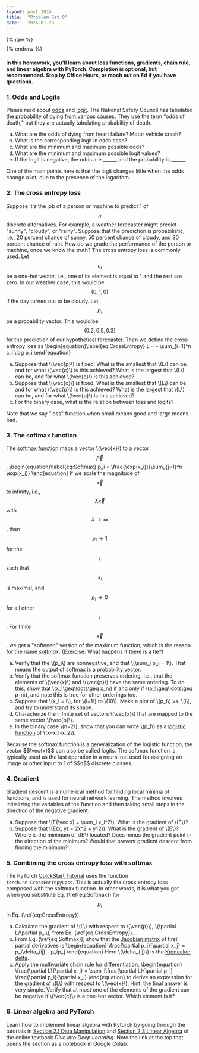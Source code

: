 ```yaml
---
layout: post_2024
title:  "Problem Set 0"
date:   2024-01-29
---
```

<style>
.center-image
{
    margin: 0 auto;
    display: block;
}
</style>

{% raw %}
$$
\DeclareMathOperator*\trace{Tr}
\DeclareMathOperator*\argmax{argmax}
\DeclareMathOperator*\argmin{argmin}
\DeclareMathOperator*\prob{\mathbb{P}}
\renewcommand{\vec}[1]{{\bf #1}}
$$
{% endraw %}

#### In this homework, you'll learn about loss functions, gradients, chain rule, and linear algebra with PyTorch. Completion is optional, but recommended.  Stop by Office Hours, or reach out on Ed if you have questions.

### 1. Odds and Logits
Please read about [odds](https://en.wikipedia.org/wiki/Odds) and [logit](https://en.wikipedia.org/wiki/Logit).
The National Safety Council has tabulated the [probability of dying from various causes](https://injuryfacts.nsc.org/all-injuries/preventable-death-overview/odds-of-dying/). They use the term "odds of death," but they are actually tabulating probability of death.
<ol type='a'>
   <li>What are the odds of dying from heart failure? Motor vehicle crash?</li>
   <li>What is the corresponding logit in each case?</li>
   <li>What are the minimum and maximum possible odds?</li>
   <li>What are the minimum and maximum possible logit values?</li>
   <li>If the logit is negative, the odds are ______ and the probability is ______.</li>
</ol>
One of the main points here is that the logit changes little when the odds change a lot, due to the presence of the logarithm.

### 2. The cross entropy loss
Suppose it's the job of a person or machine to predict 1 of $$n$$ discrete alternatives. For example, a weather forecaster might predict "sunny", "cloudy", or "rainy". Suppose that the prediction is probabilistic, i.e., 20 percent chance of sunny, 50 percent chance of cloudy, and 30 percent chance of rain. How do we grade the performance of the person or machine, once we know the truth? The cross entropy loss is commonly used. Let $$c_i$$ be a one-hot vector, i.e., one of its element is equal to 1 and the rest are zero. In our weather case, this would be $$(0, 1, 0)$$ if the day turned out to be cloudy. Let $$p_i$$ be a probability vector. This would be $$(0.2, 0.5, 0.3)$$ for the prediction of our hypothetical forecaster. Then we define the cross entropy loss as
\begin{equation}\label{eq:CrossEntropy}
L = - \sum_{i=1}^n c_i \log p_i
\end{equation}
<ol type='a'>
   <li>Suppose that \(\vec{p}\) is fixed. What is the smallest that \(L\) can be, and for what \(\vec{c}\) is this achieved? What is the largest that \(L\) can be, and for what \(\vec{c}\) is this achieved?</li>
   <li>Suppose that \(\vec{c}\) is fixed. What is the smallest that \(L\) can be, and for what \(\vec{p}\) is this achieved? What is the largest that \(L\) can be, and for what \(\vec{p}\) is this achieved?</li>
   <li>For the binary case, what is the relation between loss and logits?</li>
</ol>
Note that we say "loss" function when small means good and large means bad.

### 3. The softmax function
The [softmax function](https://en.wikipedia.org/wiki/Softmax_function) maps a vector \\(\vec{x}\\) to a vector $$\vec{p}$$,
\begin{equation}\label{eq:Softmax}
p_i = \frac{\exp(x_i)}{\sum_{j=1}^n \exp(x_j)}
\end{equation}
If we scale the magnitude of $$\vec{x}$$ to infinity, i.e., $$\lambda\vec{x}$$ with $$\lambda\to\infty$$, then $$p_i\to 1$$ for the $$i$$ such that $$x_i$$ is maximal, and $$p_i\to 0$$ for all other $$i$$.  For finite $$\vec{x}$$, we get a \"softened\" version of the maximum function, which is the reason for the name *softmax*. (Exercise: What happens if there is a tie?)
<ol type='a'>
   <li>Verify that the \(p_i\) are nonnegative, and that \(\sum_i p_i = 1\). That means the output of softmax is a <a href="https://en.wikipedia.org/wiki/Probability_vector">probability vector</a>.</li>
   <li>Verify that the softmax function preserves ordering, i.e., that the elements of \(\vec{x}\) and \(\vec{p}\) have the same ordering. To do this, show that \(x_1\geq\ldots\geq x_n\) if and only if \(p_1\geq\ldots\geq p_n\), and note this is true for other orderings too.</li>
   <li>Suppose that \(x_i = i\), for \(i=1\) to \(10\). Make a plot of \(p_i\) vs. \(i\), and try to understand its shape.</li>
   <li>Characterize the infinite set of vectors \(\vec{x}\) that are mapped to the same vector \(\vec{p}\).</li>
   <li>In the binary case \(n=2\), show that you can write \(p_1\) as a <a href="https://en.wikipedia.org/wiki/Logistic_function">logistic function</a> of \(x=x_1-x_2\).</li>
</ol>
Because the softmax function is a generalization of the logistic function, the vector $$\vec{x}$$ can also be called logits. The softmax function is typically used as the last operation in a neural net used for assigning an image or other input to 1 of $$n$$ discrete classes. 

### 4. Gradient

Gradient descent is a numerical method for finding local minima of functions, and is used for neural network learning. The method involves initializing the variables of the function and then taking small steps in the direction of the negative gradient. 

<ol type='a'>
<li>Suppose that \(E(\vec x) = \sum_i x_i^2\). What is the gradient of \(E\)?</li>
<li>Suppose that \(E(x, y) = 2x^2 + y^2\). What is the gradient of \(E\)? Where is the minimum of \(E\) located? Does minus the gradient point in the direction of the minimum? Would that prevent gradient descent from finding the minimum?</li>
</ol>

### 5. Combining the cross entropy loss with softmax
The PyTorch [QuickStart Tutorial](https://pytorch.org/tutorials/beginner/basics/quickstart_tutorial.html) uses the function `torch.nn.CrossEntropyLoss`. This is actually the cross entropy loss composed with the softmax function. In other words, it is what you get when you substitute Eq. (\ref{eq:Softmax}) for $$p_i$$ in Eq. (\ref{eq:CrossEntropy}).

<ol type='a'>
<li>Calculate the gradient of \(L\) with respect to \(\vec{p}\), \(\partial L/\partial p_i\), from Eq. (\ref{eq:CrossEntropy}).</li>
<li>From Eq. (\ref{eq:Softmax}), show that the <a href="https://en.wikipedia.org/wiki/Jacobian_matrix_and_determinant">Jacobian matrix</a> of first partial derivatives is 
\begin{equation}
\frac{\partial p_i}{\partial x_j} = p_i\delta_{ij} - p_ip_j
\end{equation}
Here \(\delta_{ij}\) is the <a href="https://en.wikipedia.org/wiki/Kronecker_delta)">Kronecker delta</a>.
</li>
<li>Apply the multivariate chain rule for differentiation,
\begin{equation}
\frac{\partial L}{\partial x_j} = \sum_i\frac{\partial L}{\partial p_i} \frac{\partial p_i}{\partial x_j}
\end{equation}
to derive an expression for the gradient of \(L\) with respect to \(\vec{x}\). Hint: the final answer is very simple. Verify that at most one of the elements of the gradient can be negative if \(\vec{c}\) is a one-hot vector. Which element is it?</li>
</ol>

### 6. Linear algebra and PyTorch
Learn how to implement linear algebra with Pytorch by going through the tutorials in [Section 2.1 Data Manipulation](https://d2l.ai/chapter_preliminaries/ndarray.html) and [Section 2.3 Linear Algebra](https://d2l.ai/chapter_preliminaries/linear-algebra.html) of the online textbook _Dive into Deep Learning_. Note the link at the top that opens the section as a notebook in Google Colab.

